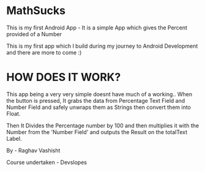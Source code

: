 # MathSucks
This is my first Android App - It is a simple App which gives the Percent provided of a Number

This is my first app which I build during my journey to Android Development and there are more to come :) 

# HOW DOES IT WORK?

This app being a very very simple doesnt have much of a working.. When the button is pressed, It grabs the data from Percentage Text Field and Number Field and safely unwraps them as
Strings then convert them into Float.

Then It Divides the Percentage number by 100 and then multiplies it with the Number from the 'Number Field' and outputs the Result on the totalText Label.

By - Raghav Vashisht

Course undertaken - Devslopes

